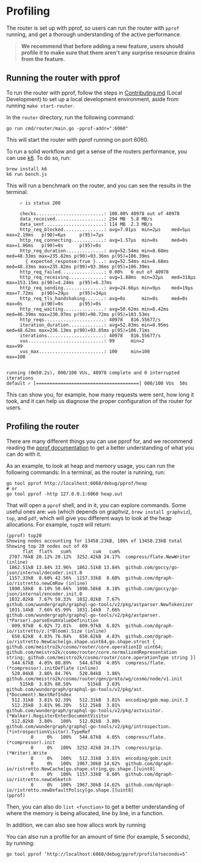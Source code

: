# Profiling

The router is set up with pprof, so users can run the router with `pprof` running, and get a thorough understanding of the active performance. 

> **We recommend that before adding a new feature, users should profile it to make sure that there aren't any surprise resource drains from the feature.**  

## Running the router with pprof
To run the router with pprof, follow the steps in [Contributing.md](../CONTRIBUTING.md) (Local Development) to set up a local development environment, aside from running `make start-router`.

In the `router` directory, run the following command:
```shell
go run cmd/router/main.go -pprof-addr=":6060"
```

This will start the router with pprof running on port 6060.

To run a solid workflow and get a sense of the routers performance, you can use [k6](https://grafana.com/docs/k6/latest/).
To do so, run:
```shell
brew install k6
k6 run bench.js
```

This will run a benchmark on the router, and you can see the results in the terminal.
```
     ✓ is status 200

     checks.........................: 100.00% 40978 out of 40978
     data_received..................: 294 MB  5.8 MB/s
     data_sent......................: 114 MB  2.3 MB/s
     http_req_blocked...............: avg=7.01µs  min=2µs    med=5µs     max=2.19ms   p(90)=6µs     p(95)=7µs
     http_req_connecting............: avg=1.57µs  min=0s     med=0s      max=1.06ms   p(90)=0s      p(95)=0s
     http_req_duration..............: avg=52.54ms min=8.68ms med=48.33ms max=235.82ms p(90)=93.36ms p(95)=106.39ms
       { expected_response:true }...: avg=52.54ms min=8.68ms med=48.33ms max=235.82ms p(90)=93.36ms p(95)=106.39ms
     http_req_failed................: 0.00%   0 out of 40978
     http_req_receiving.............: avg=1.88ms  min=32µs   med=318µs   max=153.15ms p(90)=4.24ms  p(95)=6.37ms
     http_req_sending...............: avg=24.66µs min=9µs    med=19µs    max=7.72ms   p(90)=29µs    p(95)=34µs
     http_req_tls_handshaking.......: avg=0s      min=0s     med=0s      max=0s       p(90)=0s      p(95)=0s
     http_req_waiting...............: avg=50.62ms min=8.42ms med=46.39ms max=230.97ms p(90)=90.72ms p(95)=103.53ms
     http_reqs......................: 40978   816.55677/s
     iteration_duration.............: avg=52.83ms min=8.95ms med=48.62ms max=236.13ms p(90)=93.65ms p(95)=106.71ms
     iterations.....................: 40978   816.55677/s
     vus............................: 99      min=2              max=99
     vus_max........................: 100     min=100            max=100


running (0m50.2s), 000/100 VUs, 40978 complete and 0 interrupted iterations
default ✓ [======================================] 000/100 VUs  50s
```

This can show you, for example, how many requests were sent, how long it took, and it can help us diagnose the proper configuration of the router for users. 

## Profiling the router
There are many different things you can use pprof for, and we recommend reading the [pprof documentation](https://pkg.go.dev/net/http/pprof) to get a better understanding of what you can do with it.

As an example, to look at heap and memory usage, you can run the following commands:
In a terminal, as the router is running, run:
```shell
go tool pprof http://localhost:6060/debug/pprof/heap
# or
go tool pprof -http 127.0.0.1:6060 heap.out
```

That will open a `pprof` shell, and in it, you can explore commands. Some useful ones are: `web` (which depends on graphviz, `brew install graphviz`), `top`, and `pdf`, which will give you different ways to look at the heap allocations.
For example, `top20` will return:
```
(pprof) top20
Showing nodes accounting for 13458.23kB, 100% of 13458.23kB total
Showing top 20 nodes out of 69
      flat  flat%   sum%        cum   cum%
 2707.76kB 20.12% 20.12%  3252.42kB 24.17%  compress/flate.NewWriter (inline)
 1862.51kB 13.84% 33.96%  1862.51kB 13.84%  github.com/goccy/go-json/internal/decoder.init.0
 1157.33kB  8.60% 42.56%  1157.33kB  8.60%  github.com/dgraph-io/ristretto.newCmRow (inline)
 1090.58kB  8.10% 50.66%  1090.58kB  8.10%  github.com/goccy/go-json/internal/encoder.init.0
 1032.02kB  7.67% 58.33%  1032.02kB  7.67%  github.com/wundergraph/graphql-go-tools/v2/pkg/astparser.NewTokenizer
 1031.14kB  7.66% 65.99%  1031.14kB  7.66%  github.com/wundergraph/graphql-go-tools/v2/pkg/astparser.(*Parser).parseEnumValueDefinition
  809.97kB  6.02% 72.01%   809.97kB  6.02%  github.com/dgraph-io/ristretto/z.(*Bloom).Size (inline)
  650.62kB  4.83% 76.84%   650.62kB  4.83%  github.com/dgraph-io/ristretto.NewCache[go.shape.uint64,go.shape.struct { github.com/meistro2k/cosmo/router/core.operationID uint64; github.com/meistro2k/cosmo/router/core.normalizedRepresentation string; github.com/meistro2k/cosmo/router/core.operationType string }]
  544.67kB  4.05% 80.89%   544.67kB  4.05%  compress/flate.(*compressor).initDeflate (inline)
  520.04kB  3.86% 84.76%   520.04kB  3.86%  github.com/meistro2k/cosmo/router/gen/proto/wg/cosmo/node/v1.init
     515kB  3.83% 88.58%      515kB  3.83%  github.com/wundergraph/graphql-go-tools/v2/pkg/ast.(*Document).NextRefIndex
  512.31kB  3.81% 92.39%   512.31kB  3.81%  encoding/gob.map.init.3
  512.25kB  3.81% 96.20%   512.25kB  3.81%  github.com/wundergraph/graphql-go-tools/v2/pkg/astvisitor.(*Walker).RegisterEnterDocumentVisitor
  512.02kB  3.80%   100%   512.02kB  3.80%  github.com/wundergraph/graphql-go-tools/v2/pkg/introspection.(*introspectionVisitor).TypeRef
         0     0%   100%   544.67kB  4.05%  compress/flate.(*compressor).init
         0     0%   100%  3252.42kB 24.17%  compress/gzip.(*Writer).Write
         0     0%   100%   512.31kB  3.81%  encoding/gob.init
         0     0%   100%  1967.30kB 14.62%  github.com/dgraph-io/ristretto.NewCache[go.shape.string,go.shape.[]uint8]
         0     0%   100%  1157.33kB  8.60%  github.com/dgraph-io/ristretto.newCmSketch
         0     0%   100%  1967.30kB 14.62%  github.com/dgraph-io/ristretto.newDefaultPolicy[go.shape.[]uint8]
(pprof) 
```

Then, you can also do `list <function>` to get a better understanding of where the memory is being allocated, line by line, in a function.

In addition, we can also see how allocs work by running 

You can also run a profile for an amount of time (for example, 5 seconds), by running:
```
go tool pprof ‘http://localhost:6060/debug/pprof/profile?seconds=5’
```